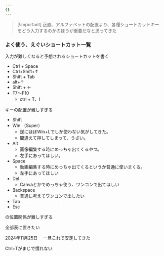 ```yaml
---
{}
---
```

> [!important] 正直、アルファベットの配置より、各種ショートカットキーをどう入力するのかのほうが重要だなと思ってきた

  

  

  

  

### よく使う、えぐいショートカット一覧

入力が難しくなると予想されるショートカットを書く

- Ctrl + Space
- Ctrl+Shift+↑
- Shift + Tab
- alt+↑
- Shift + ←
- F7～F10
    - ctrl + T、I

  

  

キーの配置が難しすぎる

- Shift
- Win （Super）
    - 逆にほぼWin+Lでしか使わない気がしてきた。
    - 間違えて押してしまって、うざい。
- Alt
    - 画像編集する時にめっちゃ出てくるやつ。
    - 左手にあってほしい。
- Space
    - 動画編集する時にめっちゃ出てくるというか普通に使いまくる。
    - 左手にあってほしい
- Del
    - Canvaとかでめっちゃ使う、ワンコンで出てほしい
- Backspace
    - 普通に考えてワンコンで出したい
- Tab
- Esc

の位置関係が難しすぎる

全部表に置きたい

  

2024年11月25日 　一旦これで安定してきた

  

  

Ctrl+Tがまじで慣れない